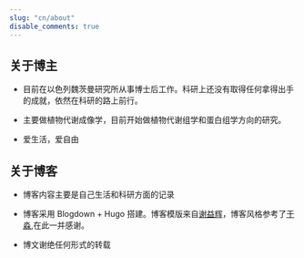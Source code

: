 ```yaml
---
slug: "cn/about"
disable_comments: true
---
```

## 关于博主        

- 目前在以色列魏茨曼研究所从事博士后工作。科研上还没有取得任何拿得出手的成就，依然在科研的路上前行。 

- 主要做植物代谢成像学，目前开始做植物代谢组学和蛋白组学方向的研究。      

- 爱生活，爱自由




## 关于博客


- 博客内容主要是自己生活和科研方面的记录

- 博客采用 Blogdown + Hugo 搭建。博客模版来自[谢益辉](www.yihui.name)，博客风格参考了[于淼](www.yufree.cn),在此一并感谢。

- 博文谢绝任何形式的转载





